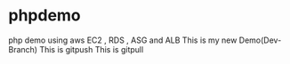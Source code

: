 # phpdemo
php demo using aws EC2 , RDS , ASG and ALB
This is my new Demo(Dev-Branch)
This is gitpush
This is gitpull

